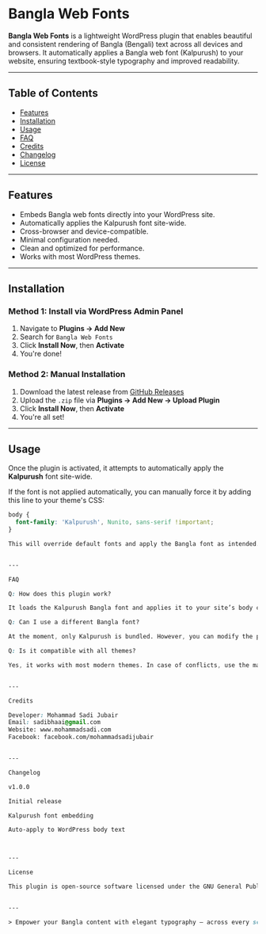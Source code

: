 # Bangla Web Fonts

**Bangla Web Fonts** is a lightweight WordPress plugin that enables beautiful and consistent rendering of Bangla (Bengali) text across all devices and browsers. It automatically applies a Bangla web font (Kalpurush) to your website, ensuring textbook-style typography and improved readability.

---

## Table of Contents

- [Features](#features)
- [Installation](#installation)
- [Usage](#usage)
- [FAQ](#faq)
- [Credits](#credits)
- [Changelog](#changelog)
- [License](#license)

---

## Features

- Embeds Bangla web fonts directly into your WordPress site.
- Automatically applies the Kalpurush font site-wide.
- Cross-browser and device-compatible.
- Minimal configuration needed.
- Clean and optimized for performance.
- Works with most WordPress themes.

---

## Installation

### Method 1: Install via WordPress Admin Panel

1. Navigate to **Plugins → Add New**
2. Search for `Bangla Web Fonts`
3. Click **Install Now**, then **Activate**
4. You're done!

### Method 2: Manual Installation

1. Download the latest release from [GitHub Releases](https://github.com/[your-repo-link]/releases)
2. Upload the `.zip` file via **Plugins → Add New → Upload Plugin**
3. Click **Install Now**, then **Activate**
4. You're all set!

---

## Usage

Once the plugin is activated, it attempts to automatically apply the **Kalpurush** font site-wide.

If the font is not applied automatically, you can manually force it by adding this line to your theme's CSS:

```css
body {
  font-family: 'Kalpurush', Nunito, sans-serif !important;
}

This will override default fonts and apply the Bangla font as intended.


---

FAQ

Q: How does this plugin work?

It loads the Kalpurush Bangla font and applies it to your site’s body content using WordPress hooks.

Q: Can I use a different Bangla font?

At the moment, only Kalpurush is bundled. However, you can modify the plugin or use custom CSS to load other web-safe Bangla fonts.

Q: Is it compatible with all themes?

Yes, it works with most modern themes. In case of conflicts, use the manual CSS method described above.


---

Credits

Developer: Mohammad Sadi Jubair
Email: sadibhaai@gmail.com
Website: www.mohammadsadi.com
Facebook: facebook.com/mohammadsadijubair


---

Changelog

v1.0.0

Initial release

Kalpurush font embedding

Auto-apply to WordPress body text



---

License

This plugin is open-source software licensed under the GNU General Public License v2 or later.


---

> Empower your Bangla content with elegant typography — across every screen and every platform.



